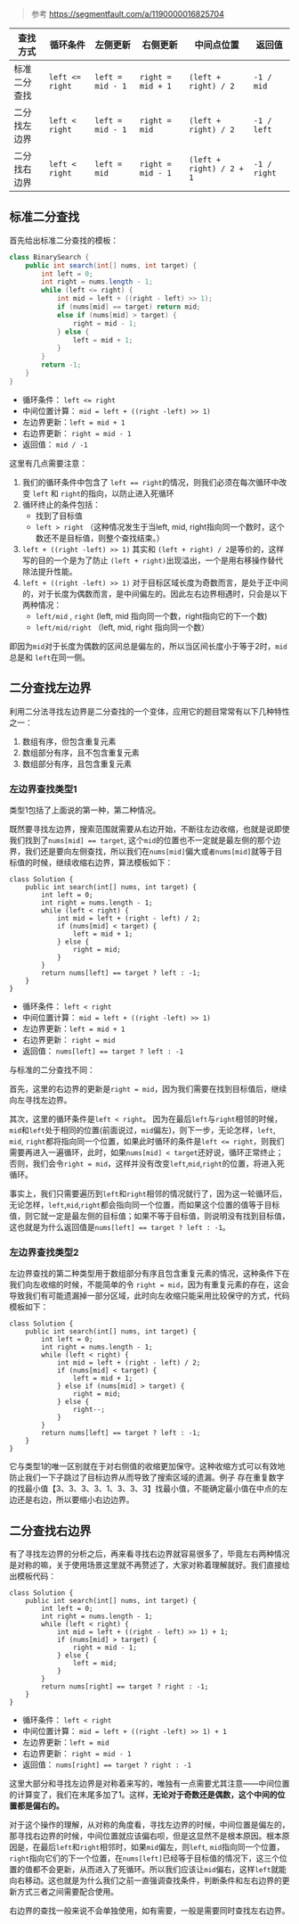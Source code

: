 >   参考 https://segmentfault.com/a/1190000016825704


| 查找方式     | 循环条件        | 左侧更新         | 右侧更新          | 中间点位置               | 返回值       |
| ------------ | --------------- | ---------------- | ----------------- | ------------------------ | ------------ |
| 标准二分查找 | `left <= right` | `left = mid - 1` | `right = mid + 1` | `(left + right) / 2`     | `-1 / mid`   |
| 二分找左边界 | `left < right`  | `left = mid - 1` | `right = mid`     | `(left + right) / 2`     | `-1 / left`  |
| 二分找右边界 | `left < right`  | `left = mid`     | `right = mid - 1` | `(left + right) / 2 + 1` | `-1 / right` |

## 标准二分查找

首先给出标准二分查找的模板：

```java
class BinarySearch {
    public int search(int[] nums, int target) {
        int left = 0;
        int right = nums.length - 1;
        while (left <= right) {
            int mid = left + ((right - left) >> 1);
            if (nums[mid] == target) return mid;
            else if (nums[mid] > target) {
                right = mid - 1;
            } else {
                left = mid + 1;
            }
        }
        return -1;
    }
}
```

-   循环条件： `left <= right`
-   中间位置计算： `mid = left + ((right -left) >> 1)`
-   左边界更新：`left = mid + 1`
-   右边界更新： `right = mid - 1`
-   返回值： `mid / -1`

这里有几点需要注意：

1.  我们的循环条件中包含了 `left == right`的情况，则我们必须在每次循环中改变 `left` 和 `right`的指向，以防止进入死循环
2.  循环终止的条件包括：
    -   找到了目标值
    -   `left > right` （这种情况发生于当left, mid, right指向同一个数时，这个数还不是目标值，则整个查找结束。）
3.  `left + ((right -left) >> 1)` 其实和 `(left + right) / 2`是等价的，这样写的目的一个是为了防止 `(left + right)`出现溢出，一个是用右移操作替代除法提升性能。
4.  `left + ((right -left) >> 1)` 对于目标区域长度为奇数而言，是处于正中间的，对于长度为偶数而言，是中间偏左的。因此左右边界相遇时，只会是以下两种情况：
    -   `left/mid` , `right` (left, mid 指向同一个数，right指向它的下一个数)
    -   `left/mid/right` （left, mid, right 指向同一个数）

即因为`mid`对于长度为偶数的区间总是偏左的，所以当区间长度小于等于2时，`mid` 总是和 `left`在同一侧。



## 二分查找左边界

利用二分法寻找左边界是二分查找的一个变体，应用它的题目常常有以下几种特性之一：

1.  数组有序，但包含重复元素
2.  数组部分有序，且不包含重复元素
3.  数组部分有序，且包含重复元素

### 左边界查找类型1

类型1包括了上面说的第一种，第二种情况。

既然要寻找左边界，搜索范围就需要从右边开始，不断往左边收缩，也就是说即使我们找到了`nums[mid] == target`, 这个`mid`的位置也不一定就是最左侧的那个边界，我们还是要向左侧查找，所以我们在`nums[mid]`偏大或`者nums[mid]`就等于目标值的时候，继续收缩右边界，算法模板如下：

```
class Solution {
    public int search(int[] nums, int target) {
        int left = 0;
        int right = nums.length - 1;
        while (left < right) {
            int mid = left + (right - left) / 2;
            if (nums[mid] < target) {
                left = mid + 1;
            } else {
                right = mid;
            }
        }
        return nums[left] == target ? left : -1;
    }
}
```

-   循环条件： `left < right`
-   中间位置计算： `mid = left + ((right -left) >> 1)`
-   左边界更新：`left = mid + 1`
-   右边界更新： `right = mid`
-   返回值： `nums[left] == target ? left : -1`

与标准的二分查找不同：

首先，这里的右边界的更新是`right = mid`，因为我们需要在找到目标值后，继续向左寻找左边界。

其次，这里的循环条件是`left < right`。
因为在最后`left`与`right`相邻的时候，`mid`和`left`处于相同的位置(前面说过，`mid`偏左)，则下一步，无论怎样，`left`, `mid`, `right`都将指向同一个位置，如果此时循环的条件是`left <= right`，则我们需要再进入一遍循环，此时，如果`nums[mid] < target`还好说，循环正常终止；否则，我们会令`right = mid`，这样并没有改变`left`,`mid`,`right`的位置，将进入死循环。

事实上，我们只需要遍历到`left`和`right`相邻的情况就行了，因为这一轮循环后，无论怎样，`left`,`mid`,`right`都会指向同一个位置，而如果这个位置的值等于目标值，则它就一定是最左侧的目标值；如果不等于目标值，则说明没有找到目标值，这也就是为什么返回值是`nums[left] == target ? left : -1`。

### 左边界查找类型2

左边界查找的第二种类型用于数组部分有序且包含重复元素的情况，这种条件下在我们向左收缩的时候，不能简单的令 `right = mid`，因为有重复元素的存在，这会导致我们有可能遗漏掉一部分区域，此时向左收缩只能采用比较保守的方式，代码模板如下：

```
class Solution {
    public int search(int[] nums, int target) {
        int left = 0;
        int right = nums.length - 1;
        while (left < right) {
            int mid = left + (right - left) / 2;
            if (nums[mid] < target) {
                left = mid + 1;
            } else if (nums[mid] > target) {
                right = mid;
            } else {
                right--;
            }
        }
        return nums[left] == target ? left : -1;
    }
}
```

它与类型1的唯一区别就在于对右侧值的收缩更加保守。这种收缩方式可以有效地防止我们一下子跳过了目标边界从而导致了搜索区域的遗漏。例子 存在重复数字的找最小值【3、3、3、3、1、3、3、3】找最小值，不能确定最小值在中点的左边还是右边，所以要缩小右边边界。



## 二分查找右边界

有了寻找左边界的分析之后，再来看寻找右边界就容易很多了，毕竟左右两种情况是对称的嘛，关于使用场景这里就不再赘述了，大家对称着理解就好。我们直接给出模板代码：

```
class Solution {
    public int search(int[] nums, int target) {
        int left = 0;
        int right = nums.length - 1;
        while (left < right) {
            int mid = left + ((right - left) >> 1) + 1;
            if (nums[mid] > target) {
                right = mid - 1;
            } else {
                left = mid;
            }
        }
        return nums[right] == target ? right : -1;
    }
}
```

-   循环条件： `left < right`
-   中间位置计算： `mid = left + ((right -left) >> 1) + 1`
-   左边界更新：`left = mid`
-   右边界更新： `right = mid - 1`
-   返回值： `nums[right] == target ? right : -1`

这里大部分和寻找左边界是对称着来写的，唯独有一点需要尤其注意——中间位置的计算变了，我们在末尾多加了1。这样，**无论对于奇数还是偶数，这个中间的位置都是偏右的。**

对于这个操作的理解，从对称的角度看，寻找左边界的时候，中间位置是偏左的，那寻找右边界的时候，中间位置就应该偏右呗，但是这显然不是根本原因。根本原因是，在最后`left`和`right`相邻时，如果`mid`偏左，则`left`, `mid`指向同一个位置，`right`指向它们的下一个位置，在`nums[left]`已经等于目标值的情况下，这三个位置的值都不会更新，从而进入了死循环。所以我们应该让`mid`偏右，这样`left`就能向右移动。这也就是为什么我们之前一直强调查找条件，判断条件和左右边界的更新方式三者之间需要配合使用。

右边界的查找一般来说不会单独使用，如有需要，一般是需要同时查找左右边界。